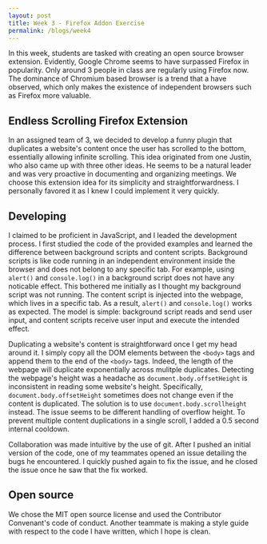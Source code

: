 ```yaml
---
layout: post
title: Week 3 - Firefox Addon Exercise
permalink: /blogs/week4
---
```


In this week, students are tasked with creating an open source browser extension. Evidently, Google Chrome seems to have surpassed Firefox in popularity. Only around 3 people in class are regularly using Firefox now. The dominance of Chromium based browser is a trend that a have observed, which only makes the existence of independent browsers such as Firefox more valuable.
<!--more-->

## Endless Scrolling Firefox Extension
In an assigned team of 3, we decided to develop a funny plugin that duplicates a website's content once the user has scrolled to the bottom, essentially allowing infinite scrolling. This idea originated from one Justin, who also came up with three other ideas. He seems to be a natural leader and was very proactive in documenting and organizing meetings. We choose this extension idea for its simplicity and straightforwardness. I personally favored it as I knew I could implement it very quickly.

## Developing
I claimed to be proficient in JavaScript, and I leaded the development process. I first studied the code of the provided examples and learned the difference between background scripts and content scripts. Background scripts is like code running in an independent environment inside the browser and does not belong to any specific tab. For example, using `alert()` and `console.log()` in a background script does not have any noticable effect. This bothered me initially as I thought my background script was not running. The content script is injected into the webpage, which lives in a specific tab. As a result, `alert()` and `console.log()` works as expected. The model is simple: background script reads and send user input, and content scripts receive user input and execute the intended effect.

Duplicating a website's content is straightforward once I get my head around it. I simply copy all the DOM elements between the `<body>` tags and append them to the end of the `<body>` tags. Indeed, the length of the webpage will duplicate exponentially across mulitple duplicates. Detecting the webpage's height was a headache as `document.body.offsetHeight` is inconsistent in reading some website's height. Specifically, `document.body.offsetHeight` sometimes does not change even if the content is duplicated. The solution is to use `document.body.scrollheight` instead. The issue seems to be different handling of overflow height. To prevent multiple content duplications in a single scroll, I added a 0.5 second internal cooldown.

Collaboration was made intuitive by the use of git. After I pushed an initial version of the code, one of my teammates opened an issue detailing the bugs he encountered. I quickly pushed again to fix the issue, and he closed the issue once he saw that the fix worked.

## Open source
We chose the MIT open source license and used the Contributor Convenant's code of conduct. Another teammate is making a style guide with respect to the code I have written, which I hope is clean.
